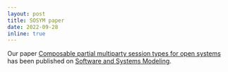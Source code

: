 ```yaml
---
layout: post
title: SOSYM paper
date: 2022-09-28
inline: true
---
```

Our paper [Composable partial multiparty session types for open systems](https://link.springer.com/article/10.1007/s10270-022-01040-x) has been published on [Software and Systems Modeling](https://www.springer.com/journal/10270).
